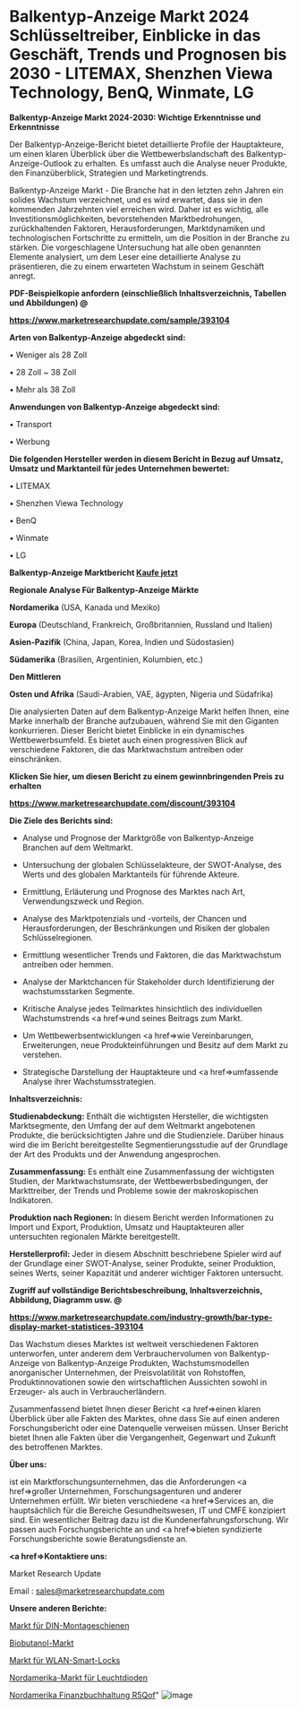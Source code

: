 # Balkentyp-Anzeige Markt 2024 Schlüsseltreiber, Einblicke in das Geschäft, Trends und Prognosen bis 2030 - LITEMAX, Shenzhen Viewa Technology, BenQ, Winmate, LG

<strong>Balkentyp-Anzeige Markt 2024-2030: Wichtige Erkenntnisse und Erkenntnisse</strong>

Der Balkentyp-Anzeige-Bericht bietet detaillierte Profile der Hauptakteure, um einen klaren Überblick über die Wettbewerbslandschaft des Balkentyp-Anzeige-Outlook zu erhalten. Es umfasst auch die Analyse neuer Produkte, den Finanzüberblick, Strategien und Marketingtrends.

Balkentyp-Anzeige Markt - Die Branche hat in den letzten zehn Jahren ein solides Wachstum verzeichnet, und es wird erwartet, dass sie in den kommenden Jahrzehnten viel erreichen wird. Daher ist es wichtig, alle Investitionsmöglichkeiten, bevorstehenden Marktbedrohungen, zurückhaltenden Faktoren, Herausforderungen, Marktdynamiken und technologischen Fortschritte zu ermitteln, um die Position in der Branche zu stärken. Die vorgeschlagene Untersuchung hat alle oben genannten Elemente analysiert, um dem Leser eine detaillierte Analyse zu präsentieren, die zu einem erwarteten Wachstum in seinem Geschäft anregt.



<strong><b>PDF-Beispielkopie anfordern (einschließlich Inhaltsverzeichnis, Tabellen und Abbildungen) @ </b></strong>

<strong><a href=https://www.marketresearchupdate.com/sample/393104>

<strong>https://www.marketresearchupdate.com/sample/393104</u></a></strong></strong>



<strong>Arten von Balkentyp-Anzeige abgedeckt sind:</strong>

• Weniger als 28 Zoll

• 28 Zoll ~ 38 Zoll

• Mehr als 38 Zoll



<strong>Anwendungen von Balkentyp-Anzeige abgedeckt sind:</strong>

• Transport

• Werbung



<strong>Die folgenden Hersteller werden in diesem Bericht in Bezug auf Umsatz, Umsatz und Marktanteil für jedes Unternehmen bewertet:</strong>

• LITEMAX

• Shenzhen Viewa Technology

• BenQ

• Winmate

• LG



<strong>Balkentyp-Anzeige Marktbericht <a href=https://www.marketresearchupdate.com/buynow/393104>Kaufe jetzt</a></strong>



<strong>Regionale Analyse Für Balkentyp-Anzeige Märkte</strong>



<strong>Nordamerika</strong> (USA, Kanada und Mexiko)



<strong>Europa</strong> (Deutschland, Frankreich, Großbritannien, Russland und Italien)



<strong>Asien-Pazifik</strong> (China, Japan, Korea, Indien und Südostasien)



<strong>Südamerika</strong> (Brasilien, Argentinien, Kolumbien, etc.)



<strong>Den Mittleren</strong> 

<strong>Osten und Afrika</strong> (Saudi-Arabien, VAE, ägypten, Nigeria und Südafrika)

Die analysierten Daten auf dem Balkentyp-Anzeige Markt helfen Ihnen, eine Marke innerhalb der Branche aufzubauen, während Sie mit den Giganten konkurrieren. Dieser Bericht bietet Einblicke in ein dynamisches Wettbewerbsumfeld. Es bietet auch einen progressiven Blick auf verschiedene Faktoren, die das Marktwachstum antreiben oder einschränken.



<strong>Klicken Sie hier, um diesen Bericht zu einem gewinnbringenden Preis zu erhalten
</strong>

<strong><a href=https://www.marketresearchupdate.com/discount/393104>https://www.marketresearchupdate.com/discount/393104</b></u></strong></a>



<strong>Die Ziele des Berichts sind:</strong>

- Analyse und Prognose der Marktgröße von Balkentyp-Anzeige Branchen auf dem Weltmarkt.

- Untersuchung der globalen Schlüsselakteure, der SWOT-Analyse, des Werts und des globalen Marktanteils für führende Akteure.

- Ermittlung, Erläuterung und Prognose des Marktes nach Art, Verwendungszweck und Region.

- Analyse des Marktpotenzials und -vorteils, der Chancen und Herausforderungen, der Beschränkungen und Risiken der globalen Schlüsselregionen.

- Ermittlung wesentlicher Trends und Faktoren, die das Marktwachstum antreiben oder hemmen.

- Analyse der Marktchancen für Stakeholder durch Identifizierung der wachstumsstarken Segmente.

- Kritische Analyse jedes Teilmarktes hinsichtlich des individuellen Wachstumstrends <a href=>und</a> seines Beitrags zum Markt.

- Um Wettbewerbsentwicklungen <a href=>wie</a> Vereinbarungen, Erweiterungen, neue Produkteinführungen und Besitz auf dem Markt zu verstehen.

- Strategische Darstellung der Hauptakteure und <a href=>umfas</a>sende Analyse ihrer Wachstumsstrategien.



<strong>Inhaltsverzeichnis:</strong>



<strong>Studienabdeckung:</strong> Enthält die wichtigsten Hersteller, die wichtigsten Marktsegmente, den Umfang der auf dem Weltmarkt angebotenen Produkte, die berücksichtigten Jahre und die Studienziele. Darüber hinaus wird die im Bericht bereitgestellte Segmentierungsstudie auf der Grundlage der Art des Produkts und der Anwendung angesprochen.



<strong>Zusammenfassung:</strong> Es enthält eine Zusammenfassung der wichtigsten Studien, der Marktwachstumsrate, der Wettbewerbsbedingungen, der Markttreiber, der Trends und Probleme sowie der makroskopischen Indikatoren.



<strong>Produktion nach Regionen:</strong> In diesem Bericht werden Informationen zu Import und Export, Produktion, Umsatz und Hauptakteuren aller untersuchten regionalen Märkte bereitgestellt.



<strong>Herstellerprofil:</strong> Jeder in diesem Abschnitt beschriebene Spieler wird auf der Grundlage einer SWOT-Analyse, seiner Produkte, seiner Produktion, seines Werts, seiner Kapazität und anderer wichtiger Faktoren untersucht.



<strong><b>Zugriff auf vollständige Berichtsbeschreibung, Inhaltsverzeichnis, Abbildung, Diagramm usw. @ </b></strong>

<strong><a href=https://www.marketresearchupdate.com/industry-growth/bar-type-display-market-statistices-393104>https://www.marketresearchupdate.com/industry-growth/bar-type-display-market-statistices-393104</a></strong>

Das Wachstum dieses Marktes ist weltweit verschiedenen Faktoren unterworfen, unter anderem dem Verbrauchervolumen von Balkentyp-Anzeige von Balkentyp-Anzeige Produkten, Wachstumsmodellen anorganischer Unternehmen, der Preisvolatilität von Rohstoffen, Produktinnovationen sowie den wirtschaftlichen Aussichten sowohl in Erzeuger- als auch in Verbraucherländern.

Zusammenfassend bietet Ihnen dieser Bericht <a href=>einen</a> klaren Überblick über alle Fakten des Marktes, ohne dass Sie auf einen anderen Forschungsbericht oder eine Datenquelle verweisen müssen. Unser Bericht bietet Ihnen alle Fakten über die Vergangenheit, Gegenwart und Zukunft des betroffenen Marktes.



<strong>Über uns:</strong>

 ist ein Marktforschungsunternehmen, das die Anforderungen <a href=>großer</a> Unternehmen, Forschungsagenturen und anderer Unternehmen erfüllt. Wir bieten verschiedene <a href=>Services</a> an, die hauptsächlich für die Bereiche Gesundheitswesen, IT und CMFE konzipiert sind. Ein wesentlicher Beitrag dazu ist die Kundenerfahrungsforschung. Wir passen auch Forschungsberichte an und <a href=>bieten</a> syndizierte Forschungsberichte sowie Beratungsdienste an.



<strong><a href=>Kontaktiere uns:</a></strong>

Market Research Update

Email : sales@marketresearchupdate.com



<strong>Unsere anderen Berichte:</strong>

<a href=https://www.linkedin.com/pulse/din-mounting-rail-market-insights-2023-comprehensive>Markt für DIN-Montageschienen</a>

<a href=https://www.linkedin.com/pulse/bio-butanol-market-sizing-up-anticipating-trends>Biobutanol-Markt</a>

<a href=https://www.linkedin.com/pulse/wifi-smart-lock-market-2023-remarking-enormous>Markt für WLAN-Smart-Locks</a>

<a href=https://www.linkedin.com/pulse/north-america-light-emitting-diodes-market-2023>Nordamerika-Markt für Leuchtdioden</a>

<a href=https://www.linkedin.com/pulse/north-america-financial-accounting-r5qof/>Nordamerika Finanzbuchhaltung R5Qof</a>"
![image](https://github.com/Gayatrikarjule/Market-Analysis-360/assets/97346546/dd21c5db-f680-4f53-8a2e-63a865aaf9c1)
